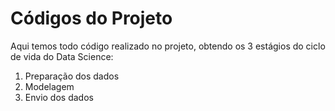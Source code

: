# Códigos do Projeto

Aqui temos todo código realizado no projeto, obtendo os 3 estágios do ciclo de vida do Data Science:

1. Preparação dos dados
2. Modelagem
3. Envio dos dados
